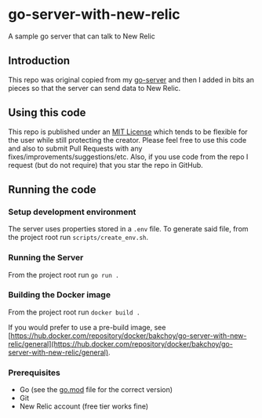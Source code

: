 # go-server-with-new-relic
A sample go server that can talk to New Relic

## Introduction
This repo was original copied from my [go-server](https://github.com/NathanBak/go-server) and then I added in bits an pieces so that the server can send data to New Relic.

## Using this code
This repo is published under an [MIT License](LICENSE) which tends to be flexible for the user while still protecting the creator.  Please feel free to use this code and also to submit Pull Requests with any fixes/improvements/suggestions/etc.  Also, if you use code from the repo I request (but do not require) that you star the repo in GitHub.

## Running the code

### Setup development environment
The server uses properties stored in a `.env` file.  To generate said file, from the project root run `scripts/create_env.sh`.

### Running the Server
From the project root run `go run .`

### Building the Docker image
From the project root run `docker build .`

If you would prefer to use a pre-build image, see [https://hub.docker.com/repository/docker/bakchoy/go-server-with-new-relic/general](https://hub.docker.com/repository/docker/bakchoy/go-server-with-new-relic/general).

### Prerequisites
- Go (see the [go.mod](https://github.com/NathanBak/go-server/blob/755e067fd4b192641c8478422a49549e316e137c/go.mod#L3) file for the correct version) 
- Git
- New Relic account (free tier works fine)